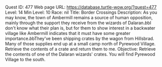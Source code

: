 Quest ID: 477
Web page URL: https://database.turtle-wow.org/?quest=477
Level: 14
Min Level: 10
Race: nil
Title: Border Crossings
Description: As you may know, the town of Ambermill remains a source of human opposition, mainly through the support they receive from the wizards of Dalaran.$b$bI don't know what their plan is, but for them to show interest in a backwater village like Ambermill indicates that it must have some greater importance.$b$bThey've been shipping crates by the wagon from Hillsbrad. Many of those supplies end up at a small camp north of Pyrewood Village. Retrieve the contents of a crate and return them to me.
Objective: Retrieve the contents of one of the Dalaran wizards' crates. You will find Pyrewood Village to the south.
